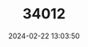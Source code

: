---
title: "34012"
category: "Coccoloba rugosa"
draft: false
date: 2024-02-22 13:03:50
languages:
  Spanish; Castilian: ["Ortegon"]
---